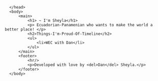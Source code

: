   <!DOCTYPE html>
  <html lang="en">
      <head>
          <meta charset="utf=8">
          <title>More and more projects</title>
          <style>
          body {
            font-family: "Palatino Linotype", Palatino Linotype, serif;
          }
            </style>

      </head>
      <body>
          <main>
              <h1> ~ I'm Sheyla</h1>
              <p> Ecuadorian-Panamenian who wants to make the world a better place! </p>
              <h2>Things-I'm-Proud-Of-Timeline</h2>
              <ul>
                  <li>WEC with Dan</li>
              </ul>
          </main>
          <footer>
              <hr/>
              <p>Developed with love by <del>Dan</del> Sheyla.</p>
          </footer>
      </body>
  </html>
